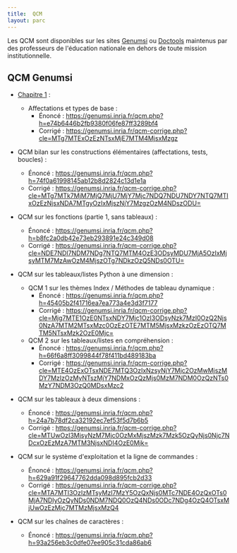 ```yaml
---
title:  QCM
layout: parc
---
```



Les QCM sont disponibles sur les sites [Genumsi](https://genumsi.inria.fr)  ou [Doctools](http://https://doctools.dgpad.net) maintenus par des professeurs de l'éducation nationale en dehors de toute mission institutionnelle. 


## QCM Genumsi 


* [Chapitre 1](../chapitre1/chapitre1.md) :
    * Affectations et types de base :
      * Énoncé : <https://genumsi.inria.fr/qcm.php?h=e74b6446b2fb9380f06fe87ff3289bf4>
      * Corrigé : <https://genumsi.inria.fr/qcm-corrige.php?cle=MTg7MTExOzEzNTsxMjE7MTM4MjsxMzgz>

* QCM bilan sur les constructions élémentaires (affectations, tests, boucles) :
  * Énoncé : <https://genumsi.inria.fr/qcm.php?h=74f0a61998145ab12b8d2824c13d1e1a>
  * Corrigé : <https://genumsi.inria.fr/qcm-corrige.php?cle=MTg7MTk7MjM7MjQ7MjU7MjY7Mjc7NDQ7NDU7NDY7NTQ7MTIxOzEzNjsxNDA7MTgyOzIxMjszNjY7MzgzOzM4NDszODU=>

* QCM sur les fonctions (partie 1, sans tableaux) :
  * Énoncé : <https://genumsi.inria.fr/qcm.php?h=b8fc2a0db42e73eb293891e24c349d08>
  * Corrigé : <https://genumsi.inria.fr/qcm-corrige.php?cle=NDE7NDI7NDM7NDg7NTQ7MTM4OzE3ODsyMDU7MjA5OzIxMjsyMTM7MzAwOzM4MjszOTg7NDkzOzQ5NDs0OTU=>

* QCM sur les tableaux/listes Python à une dimension :
  * QCM 1 sur les thèmes Index / Méthodes de tableau dynamique :
    *  Énoncé : <https://genumsi.inria.fr/qcm.php?h=45405b2f41716ea7ea773a4e3d3f7177>
    *  Corrigé : <https://genumsi.inria.fr/qcm-corrige.php?cle=Mjg7MTE1OzE0NTsxNDY7Mjc1OzI3ODsyNzk7MzI0OzQ2Njs0NzA7MTM2MTsxMzc0OzEzOTE7MTM5MjsxMzkzOzEzOTQ7MTM5NTsxMzk2OzE0Mjc=>
  * QCM 2 sur les tableaux/listes en compréhension :
    *  Énoncé : <https://genumsi.inria.fr/qcm.php?h=66f6a8ff3099844f78f411bd489183ba>
    *  Corrigé : <https://genumsi.inria.fr/qcm-corrige.php?cle=MTE4OzExOTsxNDE7MTQ3OzIxNzsyNjY7Mjc2OzMwMjszMDY7MzIzOzMyNTszMjY7NDMxOzQzMjs0MzM7NDM0OzQzNTs0MzY7NDM3OzQ0MDsxMzc2>

* QCM sur les tableaux à deux dimensions :
  * Énoncé : <https://genumsi.inria.fr/qcm.php?h=24a7b78df2ca32192ec7ef53f5d7b6b5>
  * Corrigé : <https://genumsi.inria.fr/qcm-corrige.php?cle=MTUwOzI3MjsyNzM7Mjc0OzMxMjszMzk7Mzk5OzQyNjs0Njc7NDcxOzEzMzA7MTM3NjsxNDI4OzE0Mjk=>

* QCM sur le système d'exploitation et la ligne de commandes : 
  * Énoncé : <https://genumsi.inria.fr/qcm.php?h=629a91f29647762dda098d895fcb2d33>
  * Corrigé : <https://genumsi.inria.fr/qcm-corrige.php?cle=MTA7MTI3OzIzMTsyMzI7MzY5OzQxNjs0MTc7NDE4OzQxOTs0MjA7NDIyOzQyNDs0NDM7NDQ0OzQ4NDs0ODc7NDg4OzQ4OTsxMjUwOzEzMjc7MTMzMjsxMzQ4>


* QCM sur les chaînes de caractères :
  * Énoncé : <https://genumsi.inria.fr/qcm.php?h=93a256eb3c0dfe07ee905c31cda86ab6>